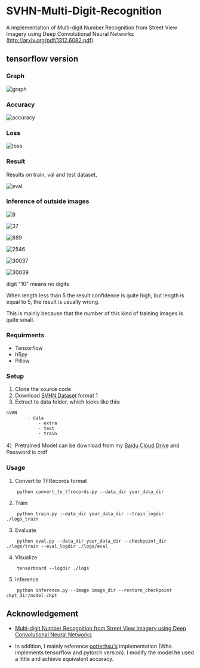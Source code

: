# SVHN-Multi-Digit-Recognition
A implementation of Multi-digit Number Recognition from Street View Imagery using Deep Convolutional Neural Networks (http://arxiv.org/pdf/1312.6082.pdf)


## tensorflow version

### Graph
![graph](../images/svhn_tf_graph.png)

### Accuracy
![accuracy](../images/svhn_tf_accuracy.png)

### Loss
![loss](../images/svhn_tf_loss.png)

### Result

Results on train, val and test dataset,

![eval](../images/svhn_tf_eval.png)


### Inference of outside images

![8](../images/res_8.png)

![37](../images/res_37.png)

![889](../images/res_889.png)

![2546](../images/res_2546.png)

![30037](../images/res_30037.png)

![30039](../images/res_30039.png)

digit "10" means no digits

When length less than 5 the result confidence is quite high, but length is equal to 5, the result is usually wrong.

This is mainly because that the number of this kind of training images is quite small.

### Requirments

* Tensorflow 
* h5py
* Pillow

### Setup

1) Clone the source code
2) Download [SVHN Dataset](http://ufldl.stanford.edu/housenumbers/) format 1
3) Extract to data folder, which looks like this:

```
SVHN
        - data
            - extra
            - test
            - train
```

4）Pretrained Model can be download from my [Baidu Cloud Drive](https://pan.baidu.com/s/1miR8j4s) and  Password is crdf

### Usage

1) Convert to TFRecords format
```
    python convert_to_tfrecords.py --data_dir your_data_dir
```

2) Train
```
    python train.py --data_dir your_data_dir --train_logdir ./logs_train
```

3) Evaluate
```
    python eval.py --data_dir your_data_dir --checkpoint_dir ./logs/train --eval_logdir ./logs/eval
```

4) Visualize
```
    tensorboard --logdir ./logs
```

5) Inference
```
    python inference.py --image image_dir --restore_checkpoint ckpt_dir/model.ckpt
```



## Acknowledgement

* [Multi-digit Number Recognition from Street View Imagery using Deep Convolutional Neural Networks](https://arxiv.org/pdf/1312.6082.pdf)

* In addition, I mainly reference [potterhsu's](https://github.com/potterhsu) implementation (Who implements tensorflow and pytorch version). I modify the model he used a little and achieve equivalent accuracy.
